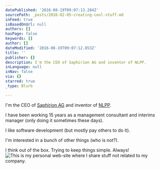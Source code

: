 ```yaml
---
datePublished: '2016-08-19T09:07:13.284Z'
sourcePath: _posts/2016-02-05-creating-cool-stuff.md
inFeed: true
isBasedOnUrl: null
authors: []
hasPage: false
keywords: []
author: []
dateModified: '2016-08-19T09:07:12.853Z'
title: ''
publisher: {}
description: I'm the CEO of Saphirion AG and inventor of NLPP.
inLanguage: null
inNav: false
via: {}
starred: true
_type: Blurb

---
```

I'm the CEO of [Saphirion AG][0] and inventor of [NLPP][1].

I have been working 15 years as a management consultant and interims manager (only doing it sometimes these days).

I like software development (but mostly pay others to do it).

I'm interested in a bunch of other things (who is not?).

I think out of the box. Trying to keep things simple. Always!
![This is my personal web-site where I share stuff not related to my company.](https://s3-us-west-2.amazonaws.com/the-grid-img/p/7f325cfc8f1ec74ae99dbc0c81b648297e7c0f62.png)

[0]: http://www.saphirion.com/
[1]: http://www.nlpp.ch/